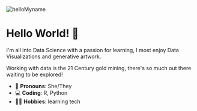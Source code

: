 
<!-- ![](./assets/github.png) -->
<!-- <img width='80%' src='https://user-images.githubusercontent.com/55933131/155902081-5af6c760-c6fb-4b1e-92bc-3aec00846e39.gif'> -->

<!-- ![myname](https://user-images.githubusercontent.com/55933131/155902081-5af6c760-c6fb-4b1e-92bc-3aec00846e39.gif) -->



![helloMyname](https://user-images.githubusercontent.com/55933131/156023950-4fedfa9a-3d42-41d9-93b8-fe6a67cf37ab.gif)

# Hello World! 👋 


I'm all into Data Science with a passion for learning, I most enjoy Data Visualizations and 
generative artwork.

Working with data is the 21 Century gold mining, there's so much out there waiting to be
explored! 





- :rainbow: **Pronouns**: She/They
- :computer: **Coding**: R, Python
- :biking_woman: **Hobbies**: learning tech


<!-- social icons-->


<!-- links to social-->

